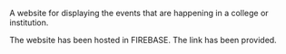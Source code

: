 A website for displaying the events that are happening in a college or institution.

The website has been hosted in FIREBASE. The link has been provided.
